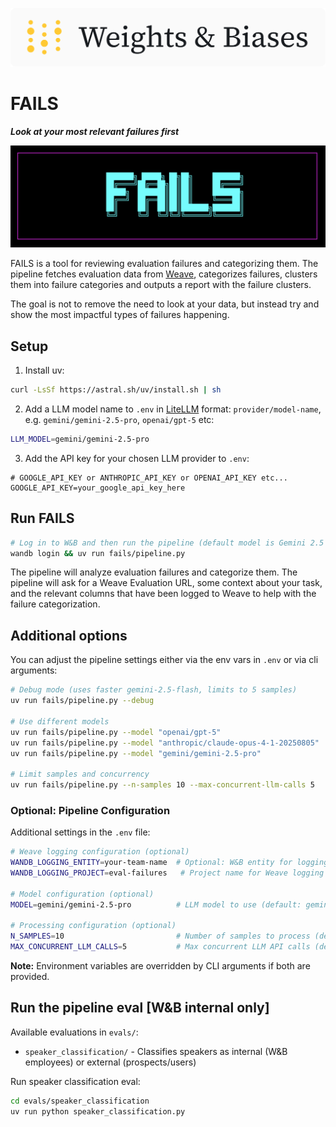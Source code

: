 <p align="center">
  <picture>
    <source media="(prefers-color-scheme: dark)" srcset="https://raw.githubusercontent.com/wandb/wandb/main/assets/logo-dark.svg">
    <source media="(prefers-color-scheme: light)" srcset="https://raw.githubusercontent.com/wandb/wandb/main/assets/logo-light.svg">
    <img src="https://raw.githubusercontent.com/wandb/wandb/main/assets/logo-light.svg" width="600" alt="Weights & Biases">
  </picture>
</p>


# FAILS

***Look at your most relevant failures first***

![Logo](logo.png)

FAILS is a tool for reviewing evaluation failures and categorizing them. The pipeline fetches evaluation data from [Weave](https://weave-docs.wandb.ai/), categorizes failures, clusters them into failure categories and outputs a report with the failure clusters. 

The goal is not to remove the need to look at your data, but instead try and show the most impactful types of failures happening.

## Setup

1. Install uv:
```bash
curl -LsSf https://astral.sh/uv/install.sh | sh
```

2. Add a LLM model name to `.env` in [LiteLLM](https://docs.litellm.ai/docs/providers) format: `provider/model-name`, e.g. `gemini/gemini-2.5-pro`, `openai/gpt-5` etc:

```bash
LLM_MODEL=gemini/gemini-2.5-pro
```

3. Add the API key for your chosen LLM provider to `.env`:
```env
# GOOGLE_API_KEY or ANTHROPIC_API_KEY or OPENAI_API_KEY etc...
GOOGLE_API_KEY=your_google_api_key_here
```

## Run FAILS

```bash
# Log in to W&B and then run the pipeline (default model is Gemini 2.5 Pro)
wandb login && uv run fails/pipeline.py
```

The pipeline will analyze evaluation failures and categorize them. The pipeline will ask for a Weave Evaluation URL, some context about your task, and the relevant columns that have been logged to Weave to help with the failure categorization.

## Additional options
You can adjust the pipeline settings either via the env vars in `.env` or via cli arguments:

```bash
# Debug mode (uses faster gemini-2.5-flash, limits to 5 samples)
uv run fails/pipeline.py --debug

# Use different models
uv run fails/pipeline.py --model "openai/gpt-5"
uv run fails/pipeline.py --model "anthropic/claude-opus-4-1-20250805"
uv run fails/pipeline.py --model "gemini/gemini-2.5-pro"

# Limit samples and concurrency
uv run fails/pipeline.py --n-samples 10 --max-concurrent-llm-calls 5
```

### Optional: Pipeline Configuration
Additional settings in the `.env` file:

```bash
# Weave logging configuration (optional)
WANDB_LOGGING_ENTITY=your-team-name  # Optional: W&B entity for logging
WANDB_LOGGING_PROJECT=eval-failures   # Project name for Weave logging (default: eval-failures)

# Model configuration (optional)
MODEL=gemini/gemini-2.5-pro          # LLM model to use (default: gemini/gemini-2.5-pro)

# Processing configuration (optional)
N_SAMPLES=10                         # Number of samples to process (default: all)
MAX_CONCURRENT_LLM_CALLS=5           # Max concurrent LLM API calls (default: 20)
```

**Note:** Environment variables are overridden by CLI arguments if both are provided.

## Run the pipeline eval [W&B internal only]

Available evaluations in `evals/`:
- `speaker_classification/` - Classifies speakers as internal (W&B employees) or external (prospects/users)

Run speaker classification eval:
```bash
cd evals/speaker_classification
uv run python speaker_classification.py
```
